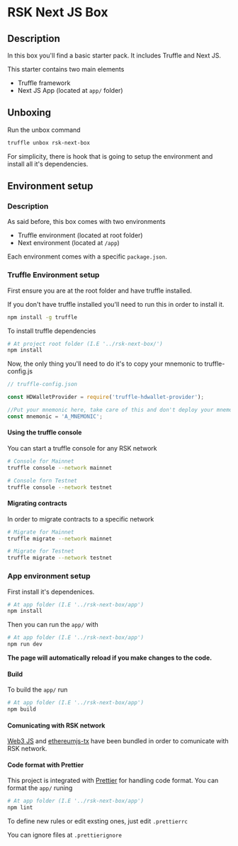 # RSK Next JS Box

## Description

In this box you'll find a basic starter pack. It includes Truffle and Next JS.

This starter contains two main elements
- Truffle framework 
- Next JS App (located at `app/` folder)

## Unboxing

Run the unbox command

```bash
truffle unbox rsk-next-box
```

For simplicity, there is hook that is going to setup the environment and install all it's dependencies.

## Environment setup

### Description

As said before, this box comes with two environments
- Truffle environment (located at root folder)
- Next environment (located at `/app`)

Each environment comes with a specific `package.json`.

### Truffle Environment setup

First ensure you are at the root folder and have truffle installed. 

If you don't have truffle installed you'll need to run this in order to install it.

```bash
npm install -g truffle
```

To install truffle dependencies 

```bash
# At project root folder (I.E '../rsk-next-box/')
npm install
```

Now, the only thing you'll need to do it's to copy your mnemonic to truffle-config.js

```js
// truffle-config.json

const HDWalletProvider = require('truffle-hdwallet-provider');

//Put your mnemonic here, take care of this and don't deploy your mnemonic into production!
const mnemonic = 'A_MNEMONIC';
```

#### Using the truffle console

You can start a truffle console for any RSK network

```bash
# Console for Mainnet
truffle console --network mainnet

# Console forn Testnet
truffle console --network testnet
```

#### Migrating contracts

In order to migrate contracts to a specific network

```bash
# Migrate for Mainnet
truffle migrate --network mainnet

# Migrate for Testnet
truffle migrate --network testnet
```

### App environment setup

First install it's dependenices.

```bash
# At app folder (I.E '../rsk-next-box/app')
npm install
```

Then you can run the `app/` with

```bash
# At app folder (I.E '../rsk-next-box/app')
npm run dev
```

**The page will automatically reload if you make changes to the code.**

#### Build

To build the `app/` run 

```bash
# At app folder (I.E '../rsk-next-box/app')
npm build
```

#### Comunicating with RSK network

[Web3 JS](https://web3js.readthedocs.io) and [ethereumjs-tx](https://github.com/ethereumjs/ethereumjs-tx) have been bundled in order to comunicate with RSK network.

#### Code format with Prettier

This project is integrated with [Prettier](https://prettier.io/) for handling code format. You can format the `app/` runing 

```bash
# At app folder (I.E '../rsk-next-box/app')
npm lint
```

To define new rules or edit exsting ones, just edit `.prettierrc`

You can ignore files at `.prettierignore`